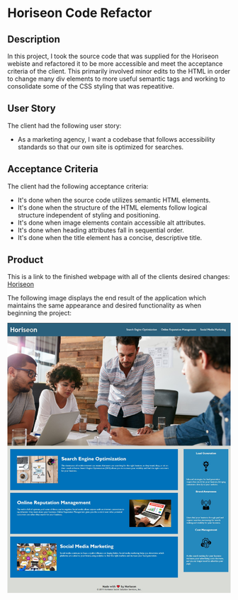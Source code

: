 # Horiseon Code Refactor

## Description

In this project, I took the source code that was supplied for the Horiseon webiste and refactored it to be more accessible and meet the acceptance criteria of the client. This primarily involved minor edits to the HTML in order to change many div elements to more useful semantic tags and working to consolidate some of the CSS styling that was repeatitive. 

## User Story

The client had the following user story:

* As a marketing agency, I want a codebase that follows accessibility standards so that our own site is optimized for searches.

## Acceptance Criteria

The client had the following acceptance criteria:

* It's done when the source code utilizes semantic HTML elements.
* It's done when the structure of the HTML elements follow logical structure independent of styling and positioning.
* It's done when image elements contain accessible alt attributes.
* It's done when heading attributes fall in sequential order.
* It's done when the title element has a concise, descriptive title.

## Product

This is a link to the finished webpage with all of the clients desired changes: [Horiseon](https://cnohilly.github.io/horiseon/)

The following image displays the end result of the application which maintains the same appearance and desired functionality as when beginning the project:

![Screenshot of entire Horiseon webpage after making changes for the project.](./assets/images/horiseon-page.jpg)